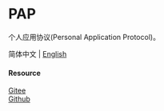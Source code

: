 # PAP
个人应用协议(Personal Application Protocol)。

简体中文 | [English](https://github.com/xxyjskx1987/PAP/blob/main/README.md)

#### Resource

[Gitee](https://gitee.com/dfz/file-split-merge)  
[Github](https://github.com/xxyjskx1987/PAP)
